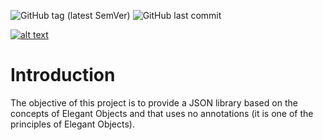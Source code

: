 ![GitHub tag (latest SemVer)](https://img.shields.io/github/v/tag/andredidier/no-annotation-json?sort=semver&style=plastic)
![GitHub last commit](https://img.shields.io/github/last-commit/andredidier/no-annotation-json?style=plastic)

[![alt text][elegant_objects_badge]][elegant_objects]

# Introduction

The objective of this project is to provide a JSON library based on the concepts of Elegant Objects and that uses no annotations (it is one
of the principles of Elegant Objects).

[elegant_objects_badge]: https://www.elegantobjects.org/badge.svg "Elegant Objects principles respected here"

[elegant_objects]: https://www.elegantobjects.org/
